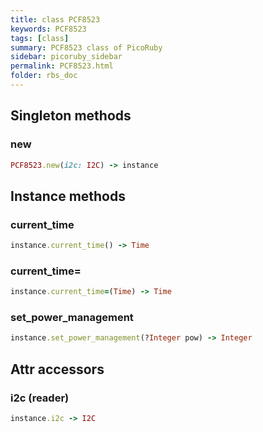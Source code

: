 ```yaml
---
title: class PCF8523
keywords: PCF8523
tags: [class]
summary: PCF8523 class of PicoRuby
sidebar: picoruby_sidebar
permalink: PCF8523.html
folder: rbs_doc
---
```

## Singleton methods
### new

```ruby
PCF8523.new(i2c: I2C) -> instance
```
## Instance methods
### current_time

```ruby
instance.current_time() -> Time
```
### current_time=

```ruby
instance.current_time=(Time) -> Time
```
### set_power_management

```ruby
instance.set_power_management(?Integer pow) -> Integer
```
## Attr accessors
### i2c (reader)
```ruby
instance.i2c -> I2C
```
